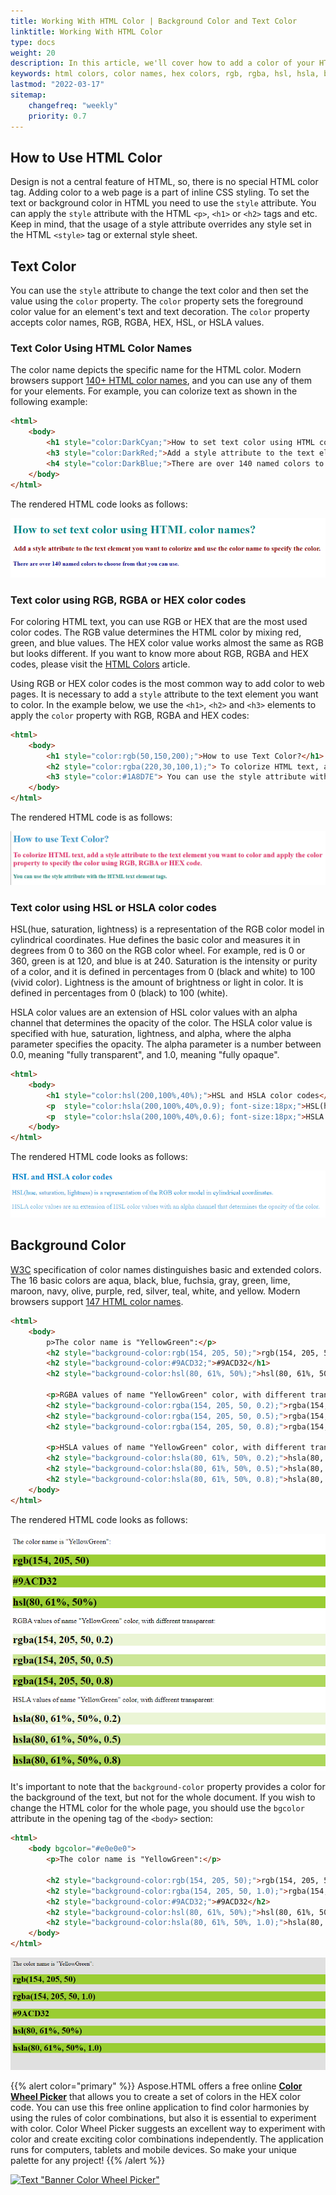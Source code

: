 ```yaml
---
title: Working With HTML Color | Background Color and Text Color 
linktitle: Working With HTML Color
type: docs
weight: 20
description: In this article, we'll cover how to add a color of your HTML text, background, border or iFrame using HEX color codes, HTML color names, RGB and HSL values.
keywords: html colors, color names, hex colors, rgb, rgba, hsl, hsla, background color, text color, border color, color values, color codes
lastmod: "2022-03-17"
sitemap:
    changefreq: "weekly"
    priority: 0.7
---
```


## **How to Use HTML Color**

Design is not a central feature of HTML, so, there is no special HTML color tag. Adding color to a web page is a part of inline CSS styling. To set the text or background color in HTML you need to use the `style` attribute. You can apply the `style` attribute with the HTML `<p>`, `<h1>` or `<h2>`  tags and etc. Keep in mind, that the usage of a style attribute overrides any style set in the HTML `<style>` tag or external style sheet.

## **Text Color**

You can use the `style` attribute to change the text color and then set the value using the `color` property. The `color` property sets the foreground color value for an element's text and text decoration. The `color` property accepts color names, RGB, RGBA, HEX, HSL, or HSLA values.

### **Text Color Using HTML Color Names**

The color name depicts the specific name for the HTML color. Modern browsers support <a href="https://www.w3.org/TR/css-color-4/#named-colors" rel='noopener nofollow' target="_blank">140+ HTML color names</a>, and you can use any of them for your elements. For example, you can colorize text as shown in the following example:

```html
<html>
	<body>
		<h1 style="color:DarkCyan;">How to set text color using HTML color names?</h1>
		<h3 style="color:DarkRed;">Add a style attribute to the text element you want to colorize and use the color name to specify the color.</h3>
        <h4 style="color:DarkBlue;">There are over 140 named colors to choose from that you can use.</h4>
	</body>
</html>
```

The rendered HTML code looks as follows:

![Text "The image renders the html code above"](text-color.png#center)

### **Text color using RGB, RGBA or HEX color codes**

For coloring HTML text, you can use RGB or HEX that are the most used color codes. The RGB value determines the HTML color by mixing red, green, and blue values. The HEX color value works almost the same as RGB but looks different. If you want to know more about RGB, RGBA and HEX codes, please visit the [HTML Colors](https://docs.aspose.com/html/net/tutorial/html-colors/) article.

Using RGB or HEX color codes is the most common way to add color to web pages. It is necessary to add a `style` attribute to the text element you want to color. In the example below, we use the `<h1>`, `<h2>` and `<h3>` elements to apply the `color` property with RGB, RGBA and HEX codes:

```html
<html>
	<body>
		<h1 style="color:rgb(50,150,200);">How to use Text Color?</h1>
		<h2 style="color:rgba(220,30,100,1);"> To colorize HTML text, add a style attribute to the text element you want to color and apply the color property to specify the color using RGB, RGBA or HEX code.</h2>
        <h3 style="color:#1A8D7E"> You can use the style attribute with the HTML text element tags.</h3>
	</body>
</html>
```

 The rendered HTML code is as follows:

![Text "The image renders the html code for setting text color using HEX or RGB color codes"](text-color-hex-rgb.png#center)

### **Text color using HSL or HSLA color codes**

HSL(hue, saturation, lightness) is a representation of the RGB color model in cylindrical coordinates. Hue defines the basic color and measures it in degrees from 0 to 360 on the RGB color wheel. For example, red is 0 or 360, green is at 120, and blue is at 240. Saturation is the intensity or purity of a color, and it is defined in percentages from 0 (black and white) to 100 (vivid color). Lightness is the amount of brightness or light in color. It is defined in percentages from 0 (black) to 100 (white).

HSLA color values are an extension of HSL color values with an alpha channel that determines the opacity of the color. The HSLA color value is specified with hue, saturation, lightness, and alpha, where the alpha parameter specifies the opacity. The alpha parameter is a number between 0.0, meaning "fully transparent", and 1.0, meaning "fully opaque".

```html
<html>
	<body>
		<h1 style="color:hsl(200,100%,40%);">HSL and HSLA color codes</h1>
		<p  style="color:hsla(200,100%,40%,0.9); font-size:18px;">HSL(hue, saturation, lightness) is a representation of the RGB color model in cylindrical coordinates.</p>
		<p  style="color:hsla(200,100%,40%,0.6); font-size:18px;">HSLA color values are an extension of HSL color values with an alpha channel that determines the opacity of the color.</p>       
	</body>
</html>
```

The rendered HTML code looks as follows:

![Text "The image renders the html code for setting text color using HSL and HSLA color codes"](text-color-hsl-hsla2.png#center)

  

 ## **Background Color**

<a href="https://www.w3.org/TR/css-color-4/#named-colors" rel='noopener nofollow' target="_blank">W3C</a> specification of color names distinguishes basic and extended colors. The 16  basic colors are aqua, black, blue, fuchsia, gray, green, lime, maroon, navy, olive, purple, red, silver, teal, white, and yellow. Modern browsers support <a href="https://www.w3.org/TR/css-color-4/#named-colors" rel='noopener nofollow' target="_blank">147 HTML color names</a>.

```html
<html>
	<body>
		p>The color name is "YellowGreen":</p>
		<h2 style="background-color:rgb(154, 205, 50);">rgb(154, 205, 50)</h2>
		<h2 style="background-color:#9ACD32;">#9ACD32</h1>
		<h2 style="background-color:hsl(80, 61%, 50%);">hsl(80, 61%, 50%)</h2>

		<p>RGBA values of name "YellowGreen" color, with different transparent:</p>
		<h2 style="background-color:rgba(154, 205, 50, 0.2);">rgba(154, 205, 50, 0.2)</h2>
		<h2 style="background-color:rgba(154, 205, 50, 0.5);">rgba(154, 205, 50, 0.5)</h2>
		<h2 style="background-color:rgba(154, 205, 50, 0.8);">rgba(154, 205, 50, 0.8)</h2>

		<p>HSLA values of name "YellowGreen" color, with different transparent:</p>
		<h2 style="background-color:hsla(80, 61%, 50%, 0.2);">hsla(80, 61%, 50%, 0.2)</h2>
		<h2 style="background-color:hsla(80, 61%, 50%, 0.5);">hsla(80, 61%, 50%, 0.5)</h2>
		<h2 style="background-color:hsla(80, 61%, 50%, 0.8);">hsla(80, 61%, 50%, 0.8)</h2>
	</body>
</html>
```


The rendered HTML code looks as follows:

![Text "The image renders the html code for setting background color using HEX, RGB, RGBA, HSL and HSLA color codes"](background-color.png#center)

It's important to note that the `background-color` property provides a color for the background of the text, but not for the whole document. If you wish to change the HTML color for the whole page, you should use the `bgcolor` attribute in the opening tag of the `<body>` section:
```html
<html>
	<body bgcolor="#e0e0e0">
		<p>The color name is "YellowGreen":</p>

		<h2 style="background-color:rgb(154, 205, 50);">rgb(154, 205, 50)</h2>
		<h2 style="background-color:rgba(154, 205, 50, 1.0);">rgba(154, 205, 50, 1.0)</h2>
		<h2 style="background-color:#9ACD32;">#9ACD32</h2>
		<h2 style="background-color:hsl(80, 61%, 50%);">hsl(80, 61%, 50%)</h2>
		<h2 style="background-color:hsla(80, 61%, 50%, 1.0);">hsla(80, 61%, 50%, 1.0)</h2>
	</body>
</html>
```
![Text "The image renders the html code for setting background color using HEX, RGB, RGBA, HSL and HSLA color codes"](background-color-body.png#center)

{{% alert color="primary" %}} 
Aspose.HTML offers a free online <a href="https://products.aspose.app/html/color-wheel" target="_blank">**Color Wheel Picker**</a>  that allows you to create a set of colors in the HEX color code. You can use this free online application to find color harmonies by using the rules of color combinations, but also it is essential to experiment with color. Color Wheel Picker suggests an excellent way to experiment with color and create exciting color combinations independently. The application runs for computers, tablets and mobile devices. So make your unique palette for any project! 
{{% /alert %}} 

<a href="https://products.aspose.app/html/color-wheel" target="_blank">![Text "Banner Color Wheel Picker"](color-wheel-picker.png#center)</a> 







